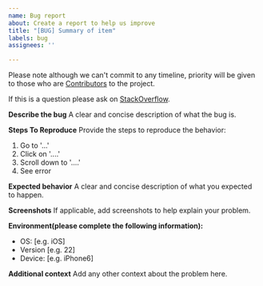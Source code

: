 ```yaml
---
name: Bug report
about: Create a report to help us improve
title: "[BUG] Summary of item"
labels: bug
assignees: ''

---
```


Please note although we can't commit to any timeline, priority will be given to those who are [Contributors](https://github.com/reactiveui/splat#contribute ) to the project.

If this is a question please ask on [StackOverflow](https://stackoverflow.com/questions/tagged/splat).

**Describe the bug**
A clear and concise description of what the bug is.

**Steps To Reproduce**
Provide the steps to reproduce the behavior:
1. Go to '...'
2. Click on '....'
3. Scroll down to '....'
4. See error

**Expected behavior**
A clear and concise description of what you expected to happen.

**Screenshots**
If applicable, add screenshots to help explain your problem.

**Environment(please complete the following information):**
 - OS: [e.g. iOS]
 - Version [e.g. 22]
 - Device: [e.g. iPhone6]

**Additional context**
Add any other context about the problem here.
